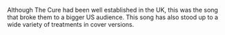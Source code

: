 Although The Cure had been well established in the UK, this was the song that broke them to a bigger US audience.  This song has also stood up to a wide variety of treatments in cover versions.
